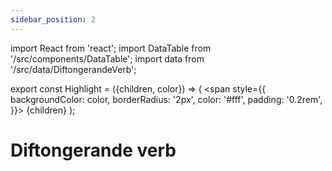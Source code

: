 ```yaml
---
sidebar_position: 2
---
```


import React from 'react';
import DataTable from '/src/components/DataTable';
import data from '/src/data/DiftongerandeVerb';

export const Highlight = ({children, color}) => (
  <span
    style={{
      backgroundColor: color,
      borderRadius: '2px',
      color: '#fff',
      padding: '0.2rem',
    }}>
    {children}
  </span>
);

# <Highlight color="var(--highlight)">Diftongerande verb</Highlight>

<DataTable data={data}/>